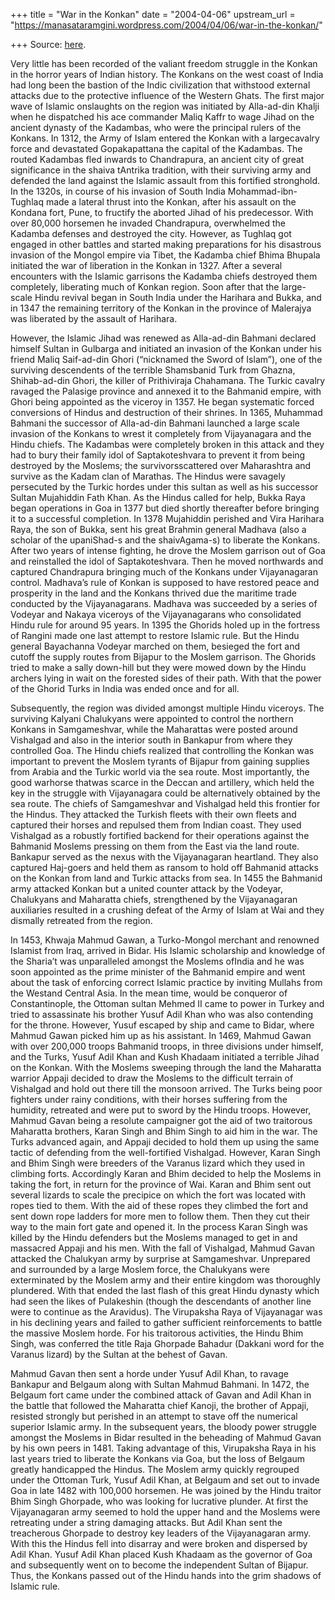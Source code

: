 +++
title = "War in the Konkan"
date = "2004-04-06"
upstream_url = "https://manasataramgini.wordpress.com/2004/04/06/war-in-the-konkan/"

+++
Source: [here](https://manasataramgini.wordpress.com/2004/04/06/war-in-the-konkan/).

Very little has been recorded of the valiant freedom struggle in the
Konkan in the horror years of Indian history. The Konkans on the west
coast of India had long been the bastion of the Indic civilization that
withstood external attacks due to the protective influence of the
Western Ghats. The first major wave of Islamic onslaughts on the region
was initiated by Alla-ad-din Khalji when he dispatched his ace commander
Maliq Kaffr to wage Jihad on the ancient dynasty of the Kadambas, who
were the principal rulers of the Konkans. In 1312, the Army of Islam
entered the Konkan with a largecavalry force and devastated
Gopakapattana the capital of the Kadambas. The routed Kadambas fled
inwards to Chandrapura, an ancient city of great significance in the
shaiva tAntrika tradition, with their surviving army and defended the
land against the Islamic assault from this fortified stronghold. In the
1320s, in course of his invasion of South India Mohammad-ibn-Tughlaq
made a lateral thrust into the Konkan, after his assault on the Kondana
fort, Pune, to fructify the aborted Jihad of his predecessor. With over
80,000 horsemen he invaded Chandrapura, overwhelmed the Kadamba defenses
and destroyed the city. However, as Tughlaq got engaged in other battles
and started making preparations for his disastrous invasion of the
Mongol empire via Tibet, the Kadamba chief Bhima Bhupala initiated the
war of liberation in the Konkan in 1327. After a several encounters with
the Islamic garrisons the Kadamba chiefs destroyed them completely,
liberating much of Konkan region. Soon after that the large-scale Hindu
revival began in South India under the Harihara and Bukka, and in 1347
the remaining territory of the Konkan in the province of Malerajya was
liberated by the assault of Harihara.  

However, the Islamic Jihad was renewed as Alla-ad-din Bahmani declared
himself Sultan in Gulbarga and initiated an invasion of the Konkan under
his friend Maliq Saif-ad-din Ghori (“nicknamed the Sword of Islam”), one
of the surviving descendents of the terrible Shamsbanid Turk from
Ghazna, Shihab-ad-din Ghori, the killer of Prithiviraja Chahamana. The
Turkic cavalry ravaged the Palasige province and annexed it to the
Bahmanid empire, with Ghori being appointed as the viceroy in 1357. He
began systematic forced conversions of Hindus and destruction of their
shrines. In 1365, Muhammad Bahmani the successor of Alla-ad-din Bahmani
launched a large scale invasion of the Konkans to wrest it completely
from Vijayanagara and the Hindu chiefs. The Kadambas were completely
broken in this attack and they had to bury their family idol of
Saptakoteshvara to prevent it from being destroyed by the Moslems; the
survivorsscattered over Maharashtra and survive as the Kadam clan of
Marathas. The Hindus were savagely persecuted by the Turkic hordes under
this sultan as well as his successor Sultan Mujahiddin Fath Khan. As the
Hindus called for help, Bukka Raya began operations in Goa in 1377 but
died shortly thereafter before bringing it to a successful completion.
In 1378 Mujahiddin perished and Vira Harihara Raya, the son of Bukka,
sent his great Brahmin general Madhava (also a scholar of the
upaniShad-s and the shaivAgama-s) to liberate the Konkans. After two
years of intense fighting, he drove the Moslem garrison out of Goa and
reinstalled the idol of Saptakoteshvara. Then he moved northwards and
captured Chandrapura bringing much of the Konkans under Vijayanagaran
control. Madhava’s rule of Konkan is supposed to have restored peace and
prosperity in the land and the Konkans thrived due the maritime trade
conducted by the Vijayanagarans. Madhava was succeeded by a series of
Vodeyar and Nakaya viceroys of the Vijayanagarans who consolidated Hindu
rule for around 95 years. In 1395 the Ghorids holed up in the fortress
of Rangini made one last attempt to restore Islamic rule. But the Hindu
general Bayachanna Vodeyar marched on them, besieged the fort and cutoff
the supply routes from Bijapur to the Moslem garrison. The Ghorids tried
to make a sally down-hill but they were mowed down by the Hindu archers
lying in wait on the forested sides of their path. With that the power
of the Ghorid Turks in India was ended once and for all.

Subsequently, the region was divided amongst multiple Hindu viceroys.
The surviving Kalyani Chalukyans were appointed to control the northern
Konkans in Samgameshvar, while the Maharattas were posted around
Vishalgad and also in the interior south in Bankapur from where they
controlled Goa. The Hindu chiefs realized that controlling the Konkan
was important to prevent the Moslem tyrants of Bijapur from gaining
supplies from Arabia and the Turkic world via the sea route. Most
importantly, the good warhorse thatwas scarce in the Deccan and
artillery, which held the key in the struggle with Vijayanagara could be
alternatively obtained by the sea route. The chiefs of Samgameshvar and
Vishalgad held this frontier for the Hindus. They attacked the Turkish
fleets with their own fleets and captured their horses and repulsed them
from Indian coast. They used Vishalgad as a robustly fortified backend
for their operations against the Bahmanid Moslems pressing on them from
the East via the land route. Bankapur served as the nexus with the
Vijayanagaran heartland. They also captured Haj-goers and held them as
ransom to hold off Bahmanid attacks on the Konkan from land and Turkic
attacks from sea. In 1455 the Bahmanid army attacked Konkan but a united
counter attack by the Vodeyar, Chalukyans and Maharatta chiefs,
strengthened by the Vijayanagaran auxiliaries resulted in a crushing
defeat of the Army of Islam at Wai and they dismally retreated from the
region.

In 1453, Khwaja Mahmud Gawan, a Turko-Mongol merchant and renowned
Islamist from Iraq, arrived in Bidar. His Islamic scholarship and
knowledge of the Sharia’t was unparalleled amongst the Moslems ofIndia
and he was soon appointed as the prime minister of the Bahmanid empire
and went about the task of enforcing correct Islamic practice by
inviting Mullahs from the Westand Central Asia. In the mean time, would
be conqueror of Constantinople, the Ottoman sultan Mehmed II came to
power in Turkey and tried to assassinate his brother Yusuf Adil Khan who
was also contending for the throne. However, Yusuf escaped by ship and
came to Bidar, where Mahmud Gawan picked him up as his assistant. In
1469, Mahmud Gawan with over 200,000 troops Bahmanid troops, in three
divisions under himself, and the Turks, Yusuf Adil Khan and Kush Khadaam
initiated a terrible Jihad on the Konkan. With the Moslems sweeping
through the land the Maharatta warrior Appaji decided to draw the
Moslems to the difficult terrain of Vishalgad and hold out there till
the monsoon arrived. The Turks being poor fighters under rainy
conditions, with their horses suffering from the humidity, retreated and
were put to sword by the Hindu troops. However, Mahmud Gavan being a
resolute campaigner got the aid of two traitorous Maharatta brothers,
Karan Singh and Bhim Singh to aid him in the war. The Turks advanced
again, and Appaji decided to hold them up using the same tactic of
defending from the well-fortified Vishalgad. However, Karan Singh and
Bhim Singh were breeders of the Varanus lizard which they used in
climbing forts. Accordingly Karan and Bhim decided to help the Moslems
in taking the fort, in return for the province of Wai. Karan and Bhim
sent out several lizards to scale the precipice on which the fort was
located with ropes tied to them. With the aid of these ropes they
climbed the fort and sent down rope ladders for more men to follow them.
Then they cut their way to the main fort gate and opened it. In the
process Karan Singh was killed by the Hindu defenders but the Moslems
managed to get in and massacred Appaji and his men. With the fall of
Vishalgad, Mahmud Gavan attacked the Chalukyan army by surprise at
Samgameshvar. Unprepared and surrounded by a large Moslem force, the
Chalukyans were exterminated by the Moslem army and their entire kingdom
was thoroughly plundered. With that ended the last flash of this great
Hindu dynasty which had seen the likes of Pulakeshin (though the
descendants of another line were to continue as the Aravidus). The
Virupaksha Raya of Vijayanagar was in his declining years and failed to
gather sufficient reinforcements to battle the massive Moslem horde. For
his traitorous activities, the Hindu Bhim Singh, was conferred the title
Raja Ghorpade Bahadur (Dakkani word for the Varanus lizard) by the
Sultan at the behest of Gavan.

Mahmud Gavan then sent a horde under Yusuf Adil Khan, to ravage Bankapur
and Belgaum along with Sultan Mahmud Bahmani. In 1472, the Belgaum fort
came under the combined attack of Gavan and Adil Khan in the battle that
followed the Maharatta chief Kanoji, the brother of Appaji, resisted
strongly but perished in an attempt to stave off the numerical superior
Islamic army. In the subsequent years, the bloody power struggle amongst
the Moslems in Bidar resulted in the beheading of Mahmud Gavan by his
own peers in 1481. Taking advantage of this, Virupaksha Raya in his last
years tried to liberate the Konkans via Goa, but the loss of Belgaum
greatly handicapped the Hindus. The Moslem army quickly regrouped under
the Ottoman Turk, Yusuf Adil Khan, at Belgaum and set out to invade Goa
in late 1482 with 100,000 horsemen. He was joined by the Hindu traitor
Bhim Singh Ghorpade, who was looking for lucrative plunder. At first the
Vijayanagaran army seemed to hold the upper hand and the Moslems were
retreating under a string damaging attacks. But Adil Khan sent the
treacherous Ghorpade to destroy key leaders of the Vijayanagaran army.
With this the Hindus fell into disarray and were broken and dispersed by
Adil Khan. Yusuf Adil Khan placed Kush Khadaam as the governor of Goa
and subsequently went on to become the independent Sultan of Bijapur.
Thus, the Konkans passed out of the Hindu hands into the grim shadows of
Islamic rule.


